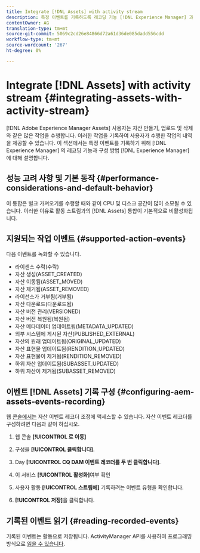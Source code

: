 ```yaml
---
title: Integrate [!DNL Assets] with activity stream
description: 특정 이벤트를 기록하도록 레코딩 기능 [!DNL Experience Manager] 과 이를 구성하는 방법에 대해 설명합니다.
contentOwner: AG
translation-type: tm+mt
source-git-commit: 5069c2cd26e84866d72a61d36de085dadd556cdd
workflow-type: tm+mt
source-wordcount: '267'
ht-degree: 0%

---
```



# Integrate [!DNL Assets] with activity stream {#integrating-assets-with-activity-stream}

[!DNL Adobe Experience Manager Assets] 사용자는 자산 만들기, 업로드 및 삭제와 같은 많은 작업을 수행합니다. 이러한 작업을 기록하여 사용자가 수행한 작업의 내역을 제공할 수 있습니다. 이 섹션에서는 특정 이벤트를 기록하기 위해 [!DNL Experience Manager] 의 레코딩 기능과 구성 방법 [!DNL Experience Manager] 에 대해 설명합니다.

## 성능 고려 사항 및 기본 동작 {#performance-considerations-and-default-behavior}

이 통합은 벌크 가져오기를 수행할 때와 같이 CPU 및 디스크 공간이 많이 소모될 수 있습니다. 이러한 이유로 활동 스트림과의 [!DNL Assets] 통합이 기본적으로 비활성화됩니다.

## 지원되는 작업 이벤트 {#supported-action-events}

다음 이벤트를 녹화할 수 있습니다.

* 라이센스 수락(수락)
* 자산 생성(ASSET_CREATED)
* 자산 이동됨(ASSET_MOVED)
* 자산 제거됨(ASSET_REMOVED)
* 라이선스가 거부됨(거부됨)
* 자산 다운로드(다운로드됨)
* 자산 버전 관리(VERSIONED)
* 자산 버전 복원됨(복원됨)
* 자산 메타데이터 업데이트됨(METADATA_UPDATED)
* 외부 시스템에 게시된 자산(PUBLISHED_EXTERNAL)
* 자산의 원래 업데이트됨(ORIGINAL_UPDATED)
* 자산 표현물 업데이트됨(RENDITION_UPDATED)
* 자산 표현물이 제거됨(RENDITION_REMOVED)
* 하위 자산 업데이트됨(SUBASSET_UPDATED)
* 하위 자산이 제거됨(SUBASSET_REMOVED)

## 이벤트 [!DNL Assets] 기록 구성 {#configuring-aem-assets-events-recording}

웹 [콘솔에서는](/help/sites-deploying/configuring-osgi.md) 자산 이벤트 레코더 조정에 액세스할 수 있습니다. 자산 이벤트 레코더를 구성하려면 다음과 같이 하십시오.

1. 웹 콘솔 **[!UICONTROL 로 이동]**

1. 구성을 **[!UICONTROL 클릭합니다]**.

1. Day **[!UICONTROL CQ DAM 이벤트 레코더를 두 번 클릭합니다]**.

1. 이 서비스 **[!UICONTROL 활성화]**&#x200B;여부 확인

1. 사용자 활동 **[!UICONTROL 스트림에]** 기록하려는 이벤트 유형을 확인합니다.

1. **[!UICONTROL 저장]**&#x200B;을 클릭합니다.

## 기록된 이벤트 읽기 {#reading-recorded-events}

기록된 이벤트는 활동으로 저장됩니다. ActivityManager API를 사용하여 프로그래밍 방식으로 [읽을 수 있습니다](https://helpx.adobe.com/experience-manager/6-5/sites/developing/using/reference-materials/javadoc/com/adobe/granite/activitystreams/ActivityManager.html).
